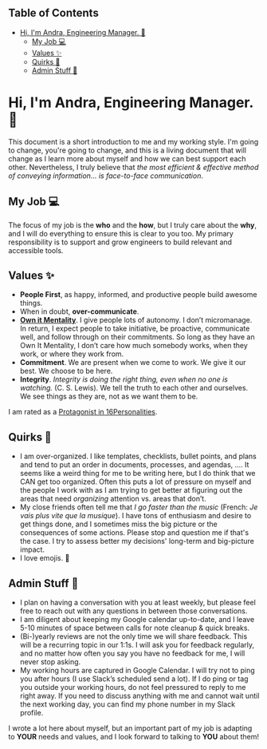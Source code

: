 <!-- START doctoc generated TOC please keep comment here to allow auto update -->
<!-- DON'T EDIT THIS SECTION, INSTEAD RE-RUN doctoc TO UPDATE -->
## Table of Contents

- [Hi, I'm Andra, Engineering Manager. 👋](#hi-im-andra-engineering-manager-)
  - [My Job 💻](#my-job-)
  - [Values ✨](#values-)
  - [Quirks 😬](#quirks-)
  - [Admin Stuff 💼](#admin-stuff-)

<!-- END doctoc generated TOC please keep comment here to allow auto update -->

# Hi, I'm Andra, Engineering Manager. 👋
This document is a short introduction to me and my working style. I'm going to change, you're going to change, and this is a living document that will change as I learn more about myself and how we can best support each other. Nevertheless, I truly believe that *the most efficient & effective method of conveying information… is face-to-face communication*.

## My Job 💻
The focus of my job is the **who** and the **how**, but I truly care about the **why**, and I will do everything to ensure this is clear to you too.
My primary responsibility is to support and grow engineers to build relevant and accessible tools.

## Values ✨
- **People First**, as happy, informed, and productive people build awesome things.
- When in doubt, **over-communicate**.
- [**Own it Mentality**](https://perell.com/essay/own-it-mentality/). I give people lots of autonomy. I don’t micromanage. In return, I expect people to take initiative, be proactive, communicate well, and follow through on their commitments. So long as they have an Own It Mentality, I don’t care how much somebody works, when they work, or where they work from.
- **Commitment**. We are present when we come to work. We give it our best. We choose to be here.
- **Integrity**. *Integrity is doing the right thing, even when no one is watching.* (C. S. Lewis). We tell the truth to each other and ourselves. We see things as they are, not as we want them to be.

I am rated as a [Protagonist in 16Personalities](https://www.16personalities.com/enfj-personality).

## Quirks 😬
- I am over-organized. I like templates, checklists, bullet points, and plans and tend to put an order in documents, processes, and agendas, …. It seems like a weird thing for me to be writing here, but I do think that we CAN get too organized. Often this puts a lot of pressure on myself and the people I work with as I am trying to get better at figuring out the areas that need *organizing* attention vs. areas that don’t.
- My close friends often tell me that *I go faster than the music* (French: *Je vais plus vite que la musique*). I have tons of enthusiasm and desire to get things done, and I sometimes miss the big picture or the consequences of some actions. Please stop and question me if that's the case. I try to assess better my decisions' long-term and big-picture impact.
- I love emojis. 🫶

## Admin Stuff 💼
- I plan on having a conversation with you at least weekly, but please feel free to reach out with any questions in between those conversations.
- I am diligent about keeping my Google calendar up-to-date, and I leave 5-10 minutes of space between calls for note cleanup & quick breaks.
- (Bi-)yearly reviews are not the only time we will share feedback. This will be a recurring topic in our 1:1s. I will ask you for feedback regularly, and no matter how often you say you have no feedback for me, I will never stop asking.
- My working hours are captured in Google Calendar. I will try not to ping you after hours (I use Slack’s scheduled send a lot). If I do ping or tag you outside your working hours, do not feel pressured to reply to me right away. If you need to discuss anything with me and cannot wait until the next working day, you can find my phone number in my Slack profile.

I wrote a lot here about myself, but an important part of my job is adapting to **YOUR** needs and values, and I look forward to talking to **YOU** about them!
